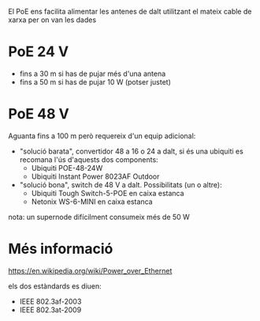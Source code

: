 El PoE ens facilita alimentar les antenes de dalt utilitzant el mateix cable de xarxa per on van les dades

# PoE 24 V

- fins a 30 m si has de pujar més d'una antena
- fins a 50 m si has de pujar 10 W (potser justet)

# PoE 48 V

Aguanta fins a 100 m però requereix d'un equip adicional:

- "solució barata", convertidor 48 a 16 o 24 a dalt, si és una ubiquiti es recomana l'ús d'aquests dos components:
    - Ubiquiti POE-48-24W
    - Ubiquiti Instant Power 8023AF Outdoor
- "solució bona", switch de 48 V a dalt. Possibilitats (un o altre):
    - Ubiquiti Tough Switch-5-POE en caixa estanca
    - Netonix WS-6-MINI en caixa estanca

nota: un supernode difícilment consumeix més de 50 W

# Més informació

https://en.wikipedia.org/wiki/Power_over_Ethernet

els dos estàndards es diuen:

- IEEE 802.3af-2003
- IEEE 802.3at-2009
